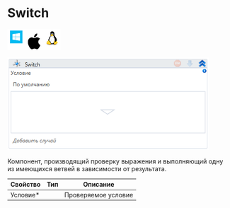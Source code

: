 # Switch

![](<../../../.gitbook/assets/image (100) (1) (1) (28).png>)

![](<../../../.gitbook/assets/image (155).png>)

Компонент, производящий проверку выражения и выполняющий одну из имеющихся ветвей в зависимости от результата.

| Свойство  | Тип | Описание            |
| --------- | --- | ------------------- |
| Условие\* |     | Проверяемое условие |
